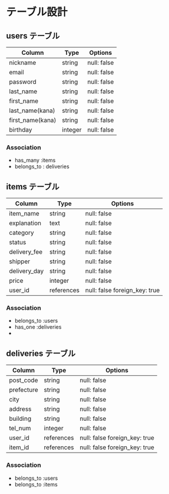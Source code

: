 # テーブル設計

## users テーブル

| Column           | Type       | Options                       |
| ---------------- | ---------- | ----------------------------- |
| nickname         | string     | null: false                   |
| email            | string     | null: false                   |
| password         | string     | null: false                   |
| last_name        | string     | null: false                   |
| first_name       | string     | null: false                   |
| last_name(kana)  | string     | null: false                   |
| first_name(kana) | string     | null: false                   |
| birthday         | integer    | null: false                   |


### Association

- has_many   :items
- belongs_to : deliveries



## items テーブル

| Column           | Type       | Options                       |
| ---------------- | ---------- | ----------------------------- |
| item_name        | string     | null: false                   |
| explanation      | text       | null: false                   |
| category         | string     | null: false                   |
| status           | string     | null: false                   |
| delivery_fee     | string     | null: false                   |
| shipper          | string     | null: false                   |
| delivery_day     | string     | null: false                   |
| price            | integer    | null: false                   |
| user_id          | references | null: false foreign_key: true |


### Association

- belongs_to :users
- has_one    :deliveries
- 



## deliveries テーブル

| Column           | Type       | Options                       |
| ---------------- | ---------- | ----------------------------- |
| post_code        | string     | null: false                   |
| prefecture       | string     | null: false                   |
| city             | string     | null: false                   |
| address          | string     | null: false                   |
| building         | string     | null: false                   |
| tel_num          | integer    | null: false                   |
| user_id          | references | null: false foreign_key: true |
| item_id          | references | null: false foreign_key: true |

### Association

- belongs_to :users
- belongs_to :items




<!-- 


## comments テーブル

| Column    | Type       | Options                        |
| --------- | ---------- | ------------------------------ |
| text      | text       | null: false                    |
| user      | references | null: false, foreign_key: true |
| prototype | references | null: false, foreign_key: true |


### Association

- belongs_to :users
- belongs_to :prototypes -->

